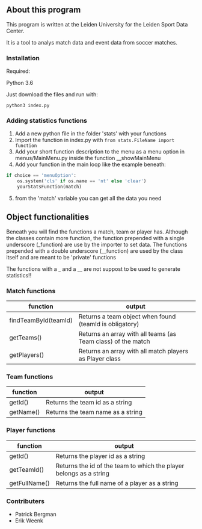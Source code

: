 ## About this program

This program is written at the Leiden University for the Leiden Sport Data Center.

It is a tool to analys match data and event data from soccer matches.

### Installation

Required:

Python 3.6

Just download the files and run with:
```
python3 index.py
```

### Adding statistics functions
1) Add a new python file in the folder 'stats' with your functions
2) Import the function in index.py with ``` from stats.FileName import function ```
3) Add your short function description to the menu as a menu option in menus/MainMenu.py inside the function __showMainMenu
4) Add your function in the main loop like the example beneath:
```python
if choice == 'menuOption':
    os.system('cls' if os.name == 'nt' else 'clear')
    yourStatsFunction(match)
```
5) from the 'match' variable you can get all the data you need

## Object functionalities
Beneath you will find the functions a match, team or player has. Although the classes contain more function,
the function prepended with a single underscore (_function) are use by the importer to set data.
The functions prepended with a double underscore (__function) are used by the class itself and are meant to be 'private' functions

The functions with a _ and a __ are not suppost to be used to generate statistics!!
### Match functions
function | output
--- | ---
findTeamById(teamId) | Returns a team object when found (teamId is obligatory)
getTeams() | Returns an array with all teams (as Team class) of the match
getPlayers() | Returns an array with all match players as Player class

### Team functions
function | output
--- | ---
getId() | Returns the team id as a string
getName() | Returns the team name as a string

### Player functions
function | output
--- | ---
getId() | Returns the player id as a string
getTeamId() | Returns the id of the team to which the player belongs as a string
getFullName() | Returns the full name of a player as a string

### Contributers
- Patrick Bergman
- Erik Weenk